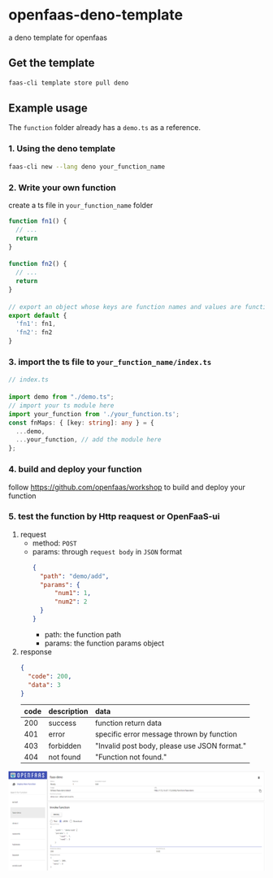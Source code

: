 # openfaas-deno-template
a deno template for openfaas

## Get the template

```bash
faas-cli template store pull deno
```

## Example usage

The `function` folder already has a `demo.ts` as a reference.

### 1. Using the deno template

```bash
faas-cli new --lang deno your_function_name
```

### 2. Write your own function

create a ts file in `your_function_name` folder

```typescript
function fn1() {
  // ...
  return
}

function fn2() {
  // ...
  return
}

// export an object whose keys are function names and values are functions themselves.
export default {
  'fn1': fn1,
  'fn2': fn2
}

```

### 3. import the ts file to `your_function_name/index.ts`

```typescript
// index.ts

import demo from "./demo.ts";
// import your ts module here
import your_function from './your_function.ts';
const fnMaps: { [key: string]: any } = {
  ...demo,
  ...your_function, // add the module here
};
```

### 4. build and deploy your function

follow https://github.com/openfaas/workshop to build and deploy your function

### 5. test the function by Http reaquest or OpenFaaS-ui

1. request
    - method: `POST`
    - params: through `request body` in `JSON` format
      ```json
      {
        "path": "demo/add",
        "params": {
            "num1": 1,
            "num2": 2
        }
      }
      ```
      - path: the function path
      - params: the function params object
2. response
    ```json
    {
      "code": 200,
      "data": 3
    }
    ```
    |code|description|data|
    |-|-|-|
    |200|success|function return data|
    |401|error|specific error message thrown by function|
    |403|forbidden|"Invalid post body, please use JSON format."|
    |404|not found|"Function not found."|
  
  ![OpenFaaS-ui](./screenshot.png)
